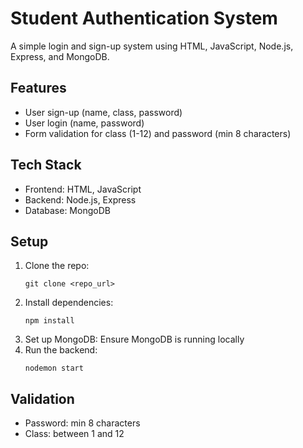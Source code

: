 
<h1>Student Authentication System</h1>
    <p>A simple login and sign-up system using HTML, JavaScript, Node.js, Express, and MongoDB.</p>

<h2>Features</h2>
    <ul>
        <li>User sign-up (name, class, password)</li>
        <li>User login (name, password)</li>
        <li>Form validation for class (1-12) and password (min 8 characters)</li>
    </ul>

<h2>Tech Stack</h2>
    <ul>
        <li>Frontend: HTML, JavaScript</li>
        <li>Backend: Node.js, Express</li>
        <li>Database: MongoDB</li>
    </ul>

<h2>Setup</h2>
    <ol>
        <li>Clone the repo: <pre><code>git clone &lt;repo_url&gt;</code></pre></li>
        <li>Install dependencies: <pre><code>npm install</code></pre></li>
        <li>Set up MongoDB: Ensure MongoDB is running locally</li>
        <li>Run the backend: <pre><code>nodemon start</code></pre></li>
    </ol>

<h2>Validation</h2>
    <ul>
        <li>Password: min 8 characters</li>
        <li>Class: between 1 and 12</li>
    </ul>

